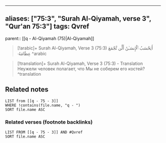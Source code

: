 
---
aliases: ["75:3", "Surah Al-Qiyamah, verse 3", "Qur'an 75:3"]
tags: Qvref
---

parent:: [[q - Al-Qiyamah (75)|Al-Qiyamah]]

> [!arabic]+ Surah Al-Qiyamah, Verse 3 (75:3)
> <span class="quran-arabic">أَيَحْسَبُ ٱلْإِنسَـٰنُ أَلَّن نَّجْمَعَ عِظَامَهُۥ</span>
^arabic

> [!translation]+ Surah Al-Qiyamah, Verse 3 (75:3) - Translation
> Неужели человек полагает, что Мы не соберем его костей?
^translation



## Related notes
```dataview
LIST from [[q - 75 - 3]]
WHERE !contains(file.name, "q - ")
SORT file.name ASC
```

### Related verses (footnote backlinks)
```dataview
LIST FROM [[q - 75 - 3]] AND #Qvref
SORT file.name ASC
```


